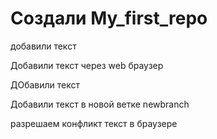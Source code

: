 ﻿# Создали My_first_repo

добавили текст

Добавили текст через web браузер

ДОбавили текст

Добавили текст в новой ветке newbranch

разрешаем конфликт текст в браузере
